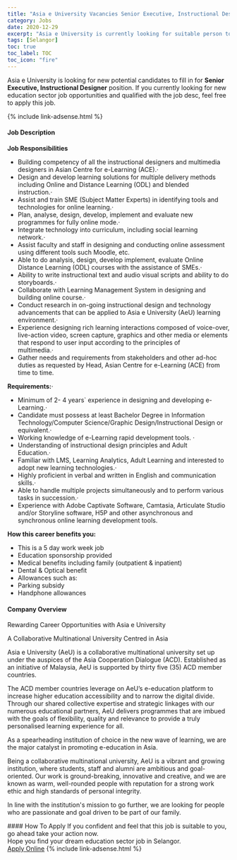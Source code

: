 ```yaml
---
title: "Asia e University Vacancies Senior Executive, Instructional Designer" 
category: Jobs 
date: 2020-12-29 
excerpt: "Asia e University is currently looking for suitable person to fill in the Senior Executive, Instructional Designer which positioned at Selangor" 
tags: [Selangor] 
toc: true 
toc_label: TOC 
toc_icon: "fire" 
--- 
```


<p>Asia e University is looking for new potential candidates to fill in for <b>Senior Executive, Instructional Designer</b> position. If you currently looking for new education sector job opportunities and qualified with the job desc, feel free to apply this job.
</p>{% include link-adsense.html %} 
 <div><div><div><h4>Job Description</h4></div></div><div><div><span><div><p><strong>Job Responsibilities</strong></p><ul><li>Building competency of all the instructional designers and multimedia designers in Asian Centre for e-Learning (ACE).&#183;&#160;&#160;&#160;&#160;&#160;&#160;&#160;</li><li>Design and develop learning solutions for multiple delivery methods including Online and Distance Learning (ODL) and blended instruction.&#183;&#160;&#160;&#160;&#160;&#160;&#160;&#160;&#160;</li><li>Assist and train SME (Subject Matter Experts) in identifying tools and technologies for online learning.&#183;&#160;&#160;&#160;&#160;&#160;&#160;&#160;&#160;</li><li>Plan, analyse, design, develop, implement and evaluate new programmes for fully online mode.&#183;&#160;&#160;&#160;&#160;&#160;&#160;&#160;&#160;</li><li>Integrate technology into curriculum, including social learning network.&#183;&#160;&#160;&#160;&#160;&#160;&#160;&#160;&#160;</li><li>Assist faculty and staff in designing and conducting online assessment using different tools such Moodle, etc.</li><li>Able to do analysis, design, develop implement, evaluate Online Distance Learning (ODL) courses with the assistance of SMEs.&#183;&#160;&#160;&#160;&#160;&#160;&#160;&#160;&#160;</li><li>Ability to write instructional text and audio visual scripts and ability to do storyboards.&#183;&#160;&#160;&#160;&#160;&#160;&#160;&#160;&#160;</li><li>Collaborate with Learning Management System in designing and building online course.&#183;&#160;&#160;&#160;&#160;&#160;&#160;&#160;&#160;</li><li>Conduct research in on-going instructional design and technology advancements that can be applied to Asia e University (AeU) learning environment.&#183;&#160;&#160;&#160;&#160;&#160;&#160;&#160;&#160;</li><li>Experience designing rich learning interactions composed of voice-over, live-action video, screen capture, graphics and other media or elements that respond to user input according to the principles of multimedia.&#183;&#160;&#160;&#160;&#160;&#160;&#160;&#160;&#160;</li><li>Gather needs and requirements from stakeholders and other ad-hoc duties as requested by Head, Asian Centre for e-Learning (ACE) from time to time.</li></ul><p><strong>Requirements:</strong>&#183;&#160;&#160;&#160;&#160;&#160;&#160;&#160;&#160;</p><ul><li>Minimum of 2- 4 years` experience in designing and developing e-Learning.&#183;&#160;&#160;&#160;&#160;&#160;&#160;&#160;&#160;</li><li>Candidate must possess at least Bachelor Degree in Information Technology/Computer Science/Graphic Design/Instructional Design or equivalent.&#183;&#160;&#160;&#160;&#160;&#160;&#160;&#160;&#160;</li><li>Working knowledge of e-Learning rapid development tools. &#183;&#160;&#160;&#160;&#160;&#160;&#160;&#160;&#160;</li><li>Understanding of instructional design principles and Adult Education.&#183;&#160;&#160;&#160;&#160;&#160;&#160;&#160;&#160;</li><li>Familiar with LMS, Learning Analytics, Adult Learning and interested to adopt new learning technologies.&#183;&#160;&#160;&#160;&#160;&#160;&#160;&#160;&#160;</li><li>Highly proficient in verbal and written in English and communication skills.&#183;&#160;&#160;&#160;&#160;&#160;&#160;&#160;&#160;</li><li>Able to handle multiple projects simultaneously and to perform various tasks in succession.&#183;&#160;&#160;&#160;&#160;&#160;&#160;&#160;&#160;</li><li>Experience with Adobe Captivate Software, Camtasia, Articulate Studio and/or Storyline software, H5P and other asynchronous and synchronous online learning development tools.&#160;</li></ul><p><strong>How this career benefits you:</strong></p><ul><li>This is a 5 day work week job</li><li>Education sponsorship provided</li><li>Medical benefits including family (outpatient &amp; inpatient)</li><li>Dental &amp; Optical benefit</li><li>Allowances such as:</li><li>Parking subsidy</li><li>Handphone allowances</li></ul></div></span></div></div></div> 
<div><div><div><h4>Company Overview</h4></div></div><div><div><span><div><p>Rewarding Career Opportunities with&#160;Asia e University</p><p>A Collaborative Multinational University Centred in Asia</p><p>Asia e University (AeU) is a collaborative multinational university set up under the auspices of the Asia Cooperation Dialogue (ACD). Established as an initiative of Malaysia, AeU is supported by thirty five (35) ACD member countries.</p><p>The ACD member countries leverage on AeU&#8217;s e-education platform to increase higher education accessibility and to narrow the digital divide. Through our shared collective expertise and strategic linkages with our numerous educational partners, AeU delivers programmes that are imbued with the goals of flexibility, quality and relevance to provide a truly personalised learning experience for all.</p><p>As a spearheading institution of choice in the new wave of learning, we are the major catalyst in promoting e-education in Asia.</p><p>Being a collaborative multinational university, AeU is a vibrant and growing institution, where students, staff and alumni are ambitious and goal-oriented. Our work is ground-breaking, innovative and creative, and we are known as warm, well-rounded people with reputation for a strong work ethic and high standards of personal integrity.</p><p>In line with the institution's mission to go further, we are looking for people who are passionate and goal driven to be part of our family.</p></div></span></div></div></div> 
#### How To Apply 
If you confident and feel that this job is suitable to you, go ahead take your action now. <br/> 
Hope you find your dream education sector job in Selangor. <br/> 
<a href="https://www.jobstreet.com.my/en/job/senior-executive-instructional-designer-4433410?jobId=jobstreet-my-job-4433410&sectionRank=1&token=0~8172a3b8-6206-44e4-9f7c-32dbef37ae03&fr=SRP%20View%20In%20New%20Ta" class="btn btn--info" target="_blank" rel="nofollow noopenner">Apply Online</a> 
{% include link-adsense.html %} 